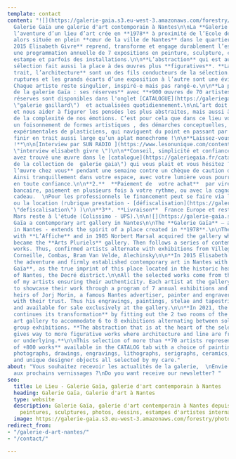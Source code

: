 ```yaml
---
template: contact
content: "![](https://galerie-gaia.s3.eu-west-3.amazonaws.com/forestry/photo facade.jpg)\n\n##
  Galerie Gaïa une galerie d'art contemporain à Nantes\n\nLa **Galerie Gaïa** poursuit
  l’aventure d’un lieu d’art crée en **1978** à proximité de l’Ecole des Beaux-Arts
  alors située en plein **cœur de la ville de Nantes** dans le quartier Decré.\n\n**En
  2015 Elisabeth Givre** reprend, transforme et engage durablement l’espace pour installer
  une programmation annuelle de 7 expositions en peinture, sculpture, céramique, photo,
  estampe et parfois des installations.\n\n**L’abstraction** qui est au cœur de la
  sélection fait aussi la place à des œuvres plus **figuratives**. **La ligne, le
  trait, l’architecture** sont un des fils conducteurs de la sélection.\n\nAussi les
  ruptures et les grands écarts d’une exposition à l’autre sont une évidence fondamentale.
  Chaque artiste reste singulier, inspiré-e mais pas rangé-e.\n\n**La particularité
  de la galerie Gaïa : ses réserves** avec **+900 œuvres de 70 artistes.**\n\nCes
  réserves sont disponibles dans l'onglet [CATALOGUE](https://galeriegaia.fr/catalogue/
  \"galerie gaillard\")  et actualisées quotidiennement.\n\nL’art doit nous secouer
  et nous aider à figurer les pensées les plus abstraites, mais aussi à extraire l’essentiel
  de la complexité de nos émotions. C’est pour cela que dans ce lieu vous trouverez
  un foisonnement de formes artistiques , des démarches conceptuelles, des réalisations
  expérimentales de plasticiens, qui naviguent du point en passant par la ligne pour
  finir en trait aussi large qu’un aplat monochrome !\n\n**Laissez-vous surprendre
  !**\n\n[Interview par SUN RADIO ](https://www.lesonunique.com/content/elisabeth-givre-portrait-galeriste-57477
  \"interview elisabeth givre \")\n\n**Conseil, simplicité et confiance !**\n\nVous
  avez trouvé une œuvre dans le [catalogue](https://galeriegaia.fr/catalogue/ \"catalogue
  de la collection de  galerie gaia\") qui vous plait et vous hésitez ?\n\n**1.  Essayez
  l’œuvre chez vous** pendant une semaine contre un chèque de caution de son montant.
  Ainsi tranquillement dans votre espace, avec votre lumière vous pourrez choisir
  en toute confiance.\n\n**2.**  **Paiement de  votre achat**  par virement ou carte
  bancaire, paiement en plusieurs fois à votre rythme, ou avec la cagnotte de la carte
  cadeau.  \nPour les professionnels le financement peut se faire via la défiscalisation
  ou la location (rubrique prestation - [défiscalisation](https://galeriegaia.fr/about/art-et-fiscalite/
  \"defiscalisation\") )\n\n**3**. **Livraison**  France Europe et reste du monde,
  Mars reste à l'étude (Colissimo - UPS).\n\n![](https://galerie-gaia.s3.eu-west-3.amazonaws.com/forestry/20210326_WIDE_Artefacts_Gaia_EPonsaud_05.jpg)Galerie
  Gaïa a contemporary art gallery in Nantes\n\nThe **Galerie Gaïa** – an art gallery
  in Nantes - extends the spirit of a place created in **1978**.\n\nThe story begins
  with **L’Affiche** and in 1985 Norbert Marsal acquired the gallery which in 1999
  became the **Arts Pluriels** gallery. Then follows a series of contemporary abstract
  works. Thus, confirmed artists alternate with exhibitions from Villeglé, Hartung,
  Corneille, Combas, Bram Van Velde, Alechinsky\n\n**In 2015 Elisabeth Givre** continued
  the adventure and firmly established contemporary art in Nantes with the **Galerie
  Gaïa**, as the true imprint of this place located in the historic heart of the city
  of Nantes, the Decré district.\n\nAll the selected works come from the workshops
  of my artists ensuring their authenticity. Each artist at the gallery is supported
  to showcase their work through a program of 7 annual exhibitions and fairs.\n\nThe
  heirs of Jorj Morin, a famous Nantes advertiser, painter and engraver, honour us
  with their trust. Thus his engravings, paintings, stelae and tapestries are exhibited
  and available for sale exclusively at the gallery.\n\n**In 2021, the Gaia Gallery
  continues its transformation** by fitting out the 2 two rooms of the contemporary
  art gallery to accommodate 6 to 8 exhibitions alternating between solo shows and
  group exhibitions. **The abstraction that is at the heart of the selection also
  gives way to more figurative works where architecture and line are frequently present
  or underlying.**\n\nThis selection of more than **70 artists represents a background
  of +800 works** available in the CATALOG tab with a choice of paintings, sculptures,
  photographs, drawings, engravings, lithographs, serigraphs, ceramics, tapestries
  and unique designer objects all selected by my care."
about: "Vous souhaitez recevoir les actualités de la galerie,  \nEnvie d’être invité-e
  aux prochains vernissages ?\nDo you want receive our newsletter? "
seo:
  title: Le Lieu - Galerie Gaïa, galerie d'art contemporain à Nantes
  heading: Galerie Gaïa, Galerie d'art à Nantes
  type: website
  description: Galerie Gaïa, galerie d'art contemporain à Nantes depuis 1978, expose
    peintures, sculptures, photos, dessins, estampes d'artistes internationaux
  image: https://galerie-gaia.s3.eu-west-3.amazonaws.com/forestry/photo facade-1.jpg
redirect_from:
- "/galerie-d-art-nantes/"
- "/contact/"

---
```

